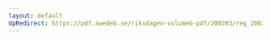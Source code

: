 ```yaml
---
layout: default
UpRedirect: https://pdf.swedeb.se/riksdagen-volumeG-pdf/200203/reg_200203/reg_200203_0139.pdf
---
```

